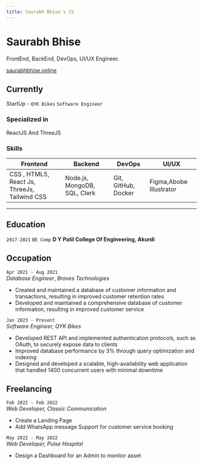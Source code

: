 ```yaml
---
title: Saurabh Bhise's CV
---
```

# Saurabh Bhise
FrontEnd, BackEnd, DevOps, UI/UX Engineer.

<div id="webaddress">
<a href="saurabhbhise.online">saurabhbhise.online</a>
</div>


## Currently

StartUp - `QYK Bikes` `Software Engineer`

### Specialized in

ReactJS And ThreeJS


### Skills

|Frontend | Backend | DevOps| UI/UX |
| -------- | ------- | -------- | ------- |
|CSS , HTML5, React Js, ThreeJs, Tailwind CSS | Node.js, MongoDB, SQL, Clerk |Git, GitHub, Docker |Figma,Abobe Illustrator|
---

## Education

`2017-2021`
`BE Comp`
__D Y Patil College Of Engineering, Akurdi__

## Occupation

`Apr 2021 - Aug 2021` <br>
 _Database Engineer_, _Braves Technologies_ <br>
  - Created and maintained a database of customer information and transactions, resulting in improved customer retention rates
  - Developed and maintained a comprehensive database of customer information, resulting in improved customer service


`Jan 2023 - Present` <br>
_Software Engineer, QYK Bikes_<br>
- Developed REST API and implemented authentication protocols, such as OAuth, to securely expose data to clients
- Improved database performance by 3% through query optimization and indexing
- Designed and developed a scalable, high-availability web application that handled 1400 concurrent users with minimal downtime





## Freelancing
`Feb 2022 - Feb 2022`<br>
_Web Developer, Classic Communication_
- Create a Landing Page
- Add WhatsApp message Support for customer service booking

`May 2022 - May 2022` <br>
_Web Developer, Pulse Hospital_ <br>
- Design a Dashboard for an Admin to monitor asset


<!-- ### Footer

Last updated: Aug 2023 -->


